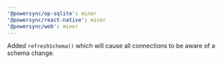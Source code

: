 ```yaml
---
'@powersync/op-sqlite': minor
'@powersync/react-native': minor
'@powersync/web': minor
---
```


Added `refreshSchema()` which will cause all connections to be aware of a schema change.
